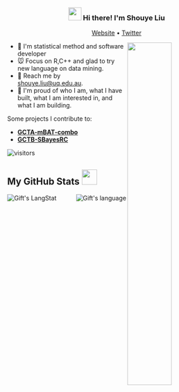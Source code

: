 <!-- Heading -->
<h3 align="center"><img src = "https://raw.githubusercontent.com/MartinHeinz/MartinHeinz/master/wave.gif" width = 30px> Hi there! I'm Shouye Liu</h3>

<!-- Profile Views -->

<p align="center">
  <a href="https://shouyeliu.github.io/">Website</a> •
  <a href="https://twitter.com/LiuShouye">Twitter</a>
</p>

 <!-- About section -->

<a href="https://github.com/ShouyeLiu?tab=repositories">
  <img align="right" src="https://github-readme-stats.vercel.app/api?username=ShouyeLiu&show_icons=true&title_color=000&icon_color=0099ff&text_color=000&bg_color=ffffff&hide_border=true#gh-light-mode-only" width="45%" />
</a>

- 🔭 I'm statistical method and software developer
- 🐭 Focus on R,C++ and glad to try new language on data mining.
- 📩 Reach me by [shouye.liu@uq.edu.au](mailto:shouye.liu@uq.edu.au).
- 💫 I'm proud of who I am, what I have built, what I am interested in, and what I am building.

Some projects I contribute to:
- [**GCTA-mBAT-combo**](https://yanglab.westlake.edu.cn/software/gcta/#mBAT-combo)
- [**GCTB-SBayesRC**](https://cnsgenomics.com/software/gctb/#SBayesRCTutorial)

![visitors](https://visitor-badge.laobi.icu/badge?page_id=ShouyeLiu)


  <!-- GitHub section -->

 ##  My GitHub Stats <img src = "https://i.pinimg.com/originals/65/c4/f4/65c4f452571be1261e9c623f7da488ac.gif" width = 35px> 
 
 <div>
   <img align="left" src="https://github-readme-streak-stats.herokuapp.com/?user=ShouyeLiu" alt="Gift's LangStat" />
  <img align="right" src="https://github-readme-stats.vercel.app/api/top-langs?username=ShouyeLiu&langs_count=10&show_icons=true&locale=en&layout=compact&theme=light" alt="Gift's language"/>
</div>

<!-- GitHub section: END -->


<!-- GitHub section: END -->

<!--
**ShouyeLiu/ShouyeLiu** is a ✨ _special_ ✨ repository because its `README.md` (this file) appears on your GitHub profile.

Here are some ideas to get you started:

- 🔭 I’m currently working on ...
- 🌱 I’m currently learning ...
- 👯 I’m looking to collaborate on ...
- 🤔 I’m looking for help with ...
- 💬 Ask me about ...
- 📫 How to reach me: ...
- 😄 Pronouns: ...
- ⚡ Fun fact: ...
-->
 
